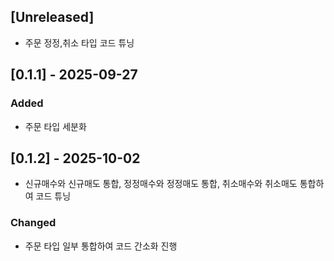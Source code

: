 ## [Unreleased]
- 주문 정정,취소 타입 코드 튜닝

## [0.1.1] - 2025-09-27
### Added
- 주문 타입 세분화

## [0.1.2] - 2025-10-02
- 신규매수와 신규매도 통합, 정정매수와 정정매도 통합, 취소매수와 취소매도 통합하여 코드 튜닝

### Changed
- 주문 타입 일부 통합하여 코드 간소화 진행
